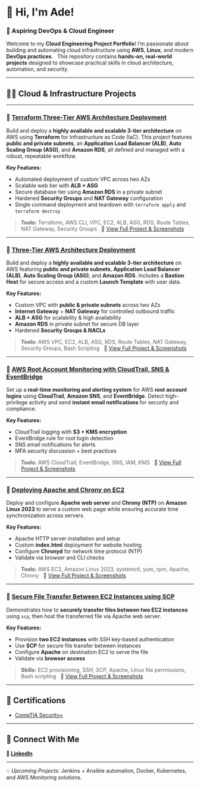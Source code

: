 # 👋 Hi, I'm Ade!  
### 🚀 Aspiring DevOps & Cloud Engineer

Welcome to my **Cloud Engineering Project Portfolio**! I’m passionate about building and automating cloud infrastructure using **AWS**, **Linux**, and modern **DevOps practices**.  
This repository contains **hands-on, real-world projects** designed to showcase practical skills in cloud architecture, automation, and security.

---

## 👨‍💻 Cloud & Infrastructure Projects

---

### 🔹 [Terraform Three-Tier AWS Architecture Deployment](./terraform-three-tier/README.md)
Build and deploy a **highly available and scalable 3-tier architecture** on AWS using **Terraform** for Infrastructure as Code (IaC). This project features **public and private subnets**, an **Application Load Balancer (ALB)**, **Auto Scaling Group (ASG)**, and **Amazon RDS**, all defined and managed with a robust, repeatable workflow.

**Key Features:**
- Automated deployment of custom VPC across two AZs
- Scalable web tier with **ALB + ASG**
- Secure database tier using **Amazon RDS** in a private subnet
- Hardened **Security Groups** and **NAT Gateway** configuration
- Single command deployment and teardown with `terraform apply` and `terraform destroy`

> **Tools:** Terraform, AWS CLI, VPC, EC2, ALB, ASG, RDS, Route Tables, NAT Gateway, Security Groups  
🔹 [View Full Project & Screenshots](./terraform-three-tier/images/)

---

### 🔹 [Three-Tier AWS Architecture Deployment](./three-tier-aws-architecture/README.md)
Build and deploy a **highly available and scalable 3-tier architecture** on AWS featuring **public and private subnets**, **Application Load Balancer (ALB)**, **Auto Scaling Group (ASG)**, and **Amazon RDS**. Includes a **Bastion Host** for secure access and a custom **Launch Template** with user data.

**Key Features:**
- Custom VPC with **public & private subnets** across two AZs
- **Internet Gateway** + **NAT Gateway** for controlled outbound traffic
- **ALB + ASG** for scalability & high availability
- **Amazon RDS** in private subnet for secure DB layer
- Hardened **Security Groups & NACLs**

> **Tools:** AWS VPC, EC2, ALB, ASG, RDS, Route Tables, NAT Gateway, Security Groups, Bash Scripting  
🔹 [View Full Project & Screenshots](./three-tier-aws-architecture/images/)

---

### 🔹 [AWS Root Account Monitoring with CloudTrail, SNS & EventBridge](./Root%20Account%20Monitoring%20Project/README.md)
Set up a **real-time monitoring and alerting system** for AWS **root account logins** using **CloudTrail**, **Amazon SNS**, and **EventBridge**. Detect high-privilege activity and send **instant email notifications** for security and compliance.

**Key Features:**
- CloudTrail logging with **S3 + KMS encryption**
- EventBridge rule for root login detection
- SNS email notifications for alerts
- MFA security discussion + best practices

> **Tools:** AWS CloudTrail, EventBridge, SNS, IAM, KMS  
🔹 [View Full Project & Screenshots](./Root%20Account%20Monitoring%20Project/images/)

---

### 🔹 [Deploying Apache and Chrony on EC2](./ec2-apache-chrony-setup_project/Apache-Chrony-EC2-README.md)
Deploy and configure **Apache web server** and **Chrony (NTP)** on **Amazon Linux 2023** to serve a custom web page while ensuring accurate time synchronization across servers.

**Key Features:**
- Apache HTTP server installation and setup
- Custom **index.html** deployment for website hosting
- Configure **Chronyd** for network time protocol (NTP)
- Validate via browser and CLI checks

> **Tools:** AWS EC2, Amazon Linux 2023, systemctl, yum, rpm, Apache, Chrony  
🔹 [View Full Project & Screenshots](./ec2-apache-chrony-setup_project/images/)

---

### 🔹 [Secure File Transfer Between EC2 Instances using SCP](./scp-file-transfer-ec2/)
Demonstrates how to **securely transfer files between two EC2 instances** using `scp`, then host the transferred file via Apache web server.

**Key Features:**
- Provision **two EC2 instances** with SSH key-based authentication
- Use **SCP** for secure file transfer between instances
- Configure **Apache** on destination EC2 to serve the file
- Validate via **browser access**

> **Skills:** EC2 provisioning, SSH, SCP, Apache, Linux file permissions, Bash scripting  
🔹 [View Full Project & Screenshots](./scp-file-transfer-ec2/images/)

---

## 📄 Certifications
- [CompTIA Security+](https://www.credly.com/badges/d4741e33-4b5a-44ff-af58-52c43cdbf076/public_url)

---

## 🤝 Connect With Me
**🔗 [LinkedIn](https://www.linkedin.com/in/adediran-osinloye/)**

---

💡 *Upcoming Projects:* Jenkins + Ansible automation, Docker, Kubernetes, and AWS Monitoring solutions.
